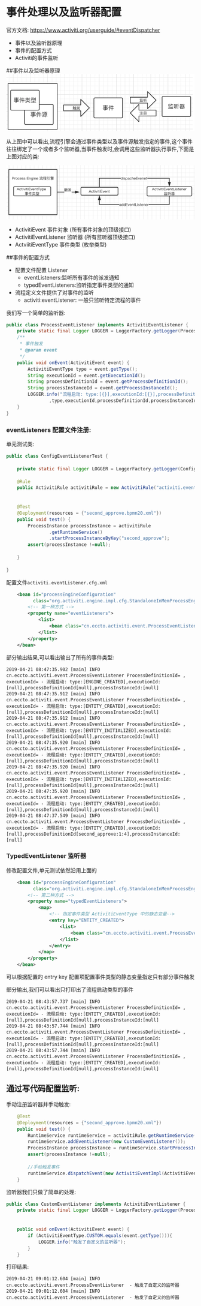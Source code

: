 # 事件处理以及监听器配置
官方文档: https://www.activiti.org/userguide/#eventDispatcher
- 事件以及监听器原理
- 事件的配置方式
- Activiti的事件监听

##事件以及监听器原理
![image-20201002112810896](../../assets/image-20201002112810896.png)

从上图中可以看出,流程引擎会通过事件类型以及事件源触发指定的事件,这个事件往往绑定了一个或者多个监听器,当事件触发时,会调用这些监听器执行事件,下面是上图对应的类:

![image-20201002112817655](../../assets/image-20201002112817655.png)

- ActivitiEvent 事件对象 (所有事件对象的顶级接口)
- ActivitiEventListener 监听器 (所有监听器顶级接口)
- ActviitiEventType 事件类型 (枚举类型)

##事件的配置方式
- 配置文件配置 Listener
	- eventListeners:监听所有事件的派发通知
	- typedEventListeners:监听指定事件类型的通知
- 流程定义文件提供了对事件的监听
	- activiti:eventListener: 一般只监听特定流程的事件

我们写一个简单的监听器:
``` java
public class ProcessEventListener implements ActivitiEventListener {
    private static final Logger LOGGER = LoggerFactory.getLogger(ProcessEventListener.class);
    /**
     * 事件触发
     * @param event
     */
    public void onEvent(ActivitiEvent event) {
        ActivitiEventType type = event.getType();
        String executionId = event.getExecutionId();
        String processDefinitionId = event.getProcessDefinitionId();
        String processInstanceId = event.getProcessInstanceId();
        LOGGER.info("流程启动: type:[{}],executionId:[{}],processDefinitionId[{}],processInstanceId:[{}]"
                ,type,executionId,processDefinitionId,processInstanceId);
    }
}
```
### eventListeners 配置文件注册:

单元测试类:
```java
public class ConfigEventListenerTest {

    private static final Logger LOGGER = LoggerFactory.getLogger(ConfigEventListenerTest.class);

    @Rule
    public ActivitiRule activitiRule = new ActivitiRule("activiti.eventListener.cfg.xml");


    @Test
    @Deployment(resources = {"second_approve.bpmn20.xml"})
    public void test() {
        ProcessInstance processInstance = activitiRule
                .getRuntimeService()
                .startProcessInstanceByKey("second_approve");
        assert(processInstance !=null);

    }

}
```
配置文件`activiti.eventListener.cfg.xml`

```xml
    <bean id="processEngineConfiguration"
          class="org.activiti.engine.impl.cfg.StandaloneInMemProcessEngineConfiguration">
        <!-- 第一种方式 -->
        <property name="eventListeners">
            <list>
                <bean class="cn.eccto.activiti.event.ProcessEventListener"/>
            </list>
        </property>
    </bean>
```

部分输出结果,可以看出输出了所有的事件类型:
```
2019-04-21 08:47:35.902 [main] INFO  cn.eccto.activiti.event.ProcessEventListener ProcessDefinitionId= , executionId= - 流程启动: type:[ENGINE_CREATED],executionId:[null],processDefinitionId[null],processInstanceId:[null]
2019-04-21 08:47:35.912 [main] INFO  cn.eccto.activiti.event.ProcessEventListener ProcessDefinitionId= , executionId= - 流程启动: type:[ENTITY_CREATED],executionId:[null],processDefinitionId[null],processInstanceId:[null]
2019-04-21 08:47:35.912 [main] INFO  cn.eccto.activiti.event.ProcessEventListener ProcessDefinitionId= , executionId= - 流程启动: type:[ENTITY_INITIALIZED],executionId:[null],processDefinitionId[null],processInstanceId:[null]
2019-04-21 08:47:35.920 [main] INFO  cn.eccto.activiti.event.ProcessEventListener ProcessDefinitionId= , executionId= - 流程启动: type:[ENTITY_CREATED],executionId:[null],processDefinitionId[null],processInstanceId:[null]
2019-04-21 08:47:35.920 [main] INFO  cn.eccto.activiti.event.ProcessEventListener ProcessDefinitionId= , executionId= - 流程启动: type:[ENTITY_INITIALIZED],executionId:[null],processDefinitionId[null],processInstanceId:[null]
2019-04-21 08:47:35.920 [main] INFO  cn.eccto.activiti.event.ProcessEventListener ProcessDefinitionId= , executionId= - 流程启动: type:[ENTITY_CREATED],executionId:[null],processDefinitionId[null],processInstanceId:[null]
2019-04-21 08:47:37.549 [main] INFO  cn.eccto.activiti.event.ProcessEventListener ProcessDefinitionId= , executionId= - 流程启动: type:[ENTITY_CREATED],executionId:[null],processDefinitionId[second_approve:1:4],processInstanceId:[null]

```

### TypedEventListener 监听器
修改配置文件,单元测试依然沿用上面的
```xml
    <bean id="processEngineConfiguration"
          class="org.activiti.engine.impl.cfg.StandaloneInMemProcessEngineConfiguration">
        <!-- 第二种方式 -->
        <property name="typedEventListeners">
            <map>
                <!-- 指定事件类型 ActivitiEventType 中的静态变量-->
                <entry key="ENTITY_CREATED">
                    <list>
                        <bean class="cn.eccto.activiti.event.ProcessEventListener"/>
                    </list>
                </entry>
            </map>
        </property>
    </bean>
```
可以根据配置的 entry key 配置项配置事件类型的静态变量指定只有部分事件触发

部分输出,我们可以看出只打印出了流程启动类型的事件
```
2019-04-21 08:43:57.737 [main] INFO  cn.eccto.activiti.event.ProcessEventListener ProcessDefinitionId= , executionId= - 流程启动: type:[ENTITY_CREATED],executionId:[null],processDefinitionId[null],processInstanceId:[null]
2019-04-21 08:43:57.744 [main] INFO  cn.eccto.activiti.event.ProcessEventListener ProcessDefinitionId= , executionId= - 流程启动: type:[ENTITY_CREATED],executionId:[null],processDefinitionId[null],processInstanceId:[null]
2019-04-21 08:43:57.744 [main] INFO  cn.eccto.activiti.event.ProcessEventListener ProcessDefinitionId= , executionId= - 流程启动: type:[ENTITY_CREATED],executionId:[null],processDefinitionId[null],processInstanceId:[null]

```

## 通过写代码配置监听:
手动注册监听器并手动触发:

```java
    @Test
    @Deployment(resources = {"second_approve.bpmn20.xml"})
    public void test() {
        RuntimeService runtimeService = activitiRule.getRuntimeService();
        runtimeService.addEventListener(new CustomEventListener());
        ProcessInstance processInstance = runtimeService.startProcessInstanceByKey("second_approve");
        assert(processInstance !=null);

        //手动触发事件
        runtimeService.dispatchEvent(new ActivitiEventImpl(ActivitiEventType.CUSTOM));
    }
```

监听器我们只做了简单的处理:

```java
public class CustomEventListener implements ActivitiEventListener {
    private static final Logger LOGGER = LoggerFactory.getLogger(ProcessEventListener.class);


    public void onEvent(ActivitiEvent event) {
        if (ActivitiEventType.CUSTOM.equals(event.getType())){
            LOGGER.info("触发了自定义的监听器");
        }
    }

```

打印结果:

```
2019-04-21 09:01:12.604 [main] INFO  cn.eccto.activiti.event.ProcessEventListener  - 触发了自定义的监听器
2019-04-21 09:01:12.604 [main] INFO  cn.eccto.activiti.event.ProcessEventListener  - 触发了自定义的监听器
```